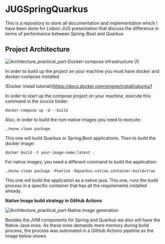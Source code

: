 # JUGSpringQuarkus
This is a repository to store all documentation and implementation which I have been done for Lisbon JUG presentation that discuss the difference in terms of performance between Spring-Boot and Quarkus

## Project Architecture

![Architecture_practical_part-Docker-compose infrastructure (1)](https://github.com/user-attachments/assets/ec65c16d-a4af-498c-8e4c-36d82b3c32e7)

In order to build up the project on your machine you must have docker and docker-compose installed. 

(Docker install tutorial)[https://docs.docker.com/engine/install/ubuntu/]

In order to start up the compose project on your machine, execute this command in the source folder:

`docker-compose up -d --build`

Also, in order to build the non-native images you need to execute:

`./mvnw clean package`

This one will build Quarkus or Spring;Boot applications. Then to build the docker image:

`docker build -t your-image-name:latest .`

For native images, you need a different command to build the application:

`./mvnw clean package -Pnative -Dquarkus.native.container-build=true`

This one will build the application as a native java. This one, runs the build process in a specific container that has all the requirements installed already.

**Native Image build strategy in GitHub Actions**

![Architecture_practical_part-Native image generation](https://github.com/user-attachments/assets/f702c215-c810-4b11-aaaa-77d0315b2d74)

Besides the JVM components for Spring and Quarkus we also will have the Native Java ones.
As these ones demands more memory during build process, the process was automated in a GitHub Actions pipeline as the image below shows
